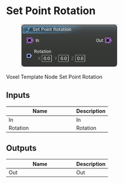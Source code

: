 # Set Point Rotation

<div align="left" data-full-width="false"><figure><img src="../../../.gitbook/assets/set_point_rotation.png" alt=""><figcaption></figcaption></figure></div>

Voxel Template Node Set Point Rotation

## Inputs

<table><thead><tr><th width="170">Name</th><th>Description</th></tr></thead><tbody><tr><td>In</td><td>In</td></tr><tr><td>Rotation</td><td>Rotation</td></tr></tbody></table>

## Outputs

<table><thead><tr><th width="170">Name</th><th>Description</th></tr></thead><tbody><tr><td>Out</td><td>Out</td></tr></tbody></table>
